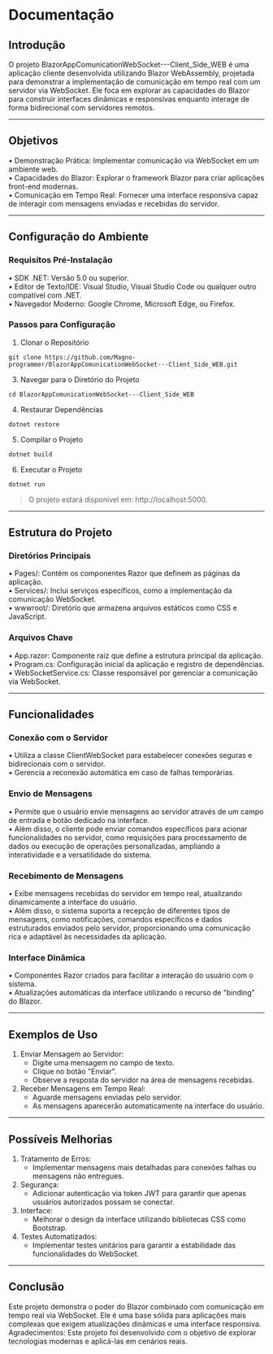 # Documentação

## Introdução
O projeto BlazorAppComunicationWebSocket---Client_Side_WEB é uma aplicação cliente desenvolvida utilizando Blazor WebAssembly, projetada para demonstrar a implementação de comunicação em tempo real com um servidor via WebSocket. Ele foca em explorar as capacidades do Blazor para construir interfaces dinâmicas e responsivas enquanto interage de forma bidirecional com servidores remotos.
________________________________________
## Objetivos
•	Demonstração Prática: Implementar comunicação via WebSocket em um ambiente web.  
•	Capacidades do Blazor: Explorar o framework Blazor para criar aplicações front-end modernas.  
•	Comunicação em Tempo Real: Fornecer uma interface responsiva capaz de interagir com mensagens enviadas e recebidas do servidor.  
________________________________________
## Configuração do Ambiente
### Requisitos Pré-Instalação
•	SDK .NET: Versão 5.0 ou superior.  
•	Editor de Texto/IDE: Visual Studio, Visual Studio Code ou qualquer outro compatível com .NET.  
•	Navegador Moderno: Google Chrome, Microsoft Edge, ou Firefox.  
### Passos para Configuração
1.	Clonar o Repositório
```
git clone https://github.com/Magno-programmer/BlazorAppComunicationWebSocket---Client_Side_WEB.git
```
3.	Navegar para o Diretório do Projeto
```
cd BlazorAppComunicationWebSocket---Client_Side_WEB
```
4.	Restaurar Dependências
```
dotnet restore
```
5.	Compilar o Projeto
```
dotnet build
```
6.	Executar o Projeto
```
dotnet run
```
> O projeto estará disponível em: http://localhost:5000.
________________________________________
## Estrutura do Projeto
### Diretórios Principais
•	Pages/: Contém os componentes Razor que definem as páginas da aplicação.  
•	Services/: Inclui serviços específicos, como a implementação da comunicação WebSocket.  
•	wwwroot/: Diretório que armazena arquivos estáticos como CSS e JavaScript.  
### Arquivos Chave
•	App.razor: Componente raiz que define a estrutura principal da aplicação.  
•	Program.cs: Configuração inicial da aplicação e registro de dependências.  
•	WebSocketService.cs: Classe responsável por gerenciar a comunicação via WebSocket.  
________________________________________
## Funcionalidades
### Conexão com o Servidor
•	Utiliza a classe ClientWebSocket para estabelecer conexões seguras e bidirecionais com o servidor.  
•	Gerencia a reconexão automática em caso de falhas temporárias.  
### Envio de Mensagens
•	Permite que o usuário envie mensagens ao servidor através de um campo de entrada e botão dedicado na interface.  
•	Além disso, o cliente pode enviar comandos específicos para acionar funcionalidades no servidor, como requisições para processamento de dados ou execução de operações personalizadas, ampliando a interatividade e a versatilidade do sistema.  
### Recebimento de Mensagens
•	Exibe mensagens recebidas do servidor em tempo real, atualizando dinamicamente a interface do usuário.  
•	Além disso, o sistema suporta a recepção de diferentes tipos de mensagens, como notificações, comandos específicos e dados estruturados enviados pelo servidor, proporcionando uma comunicação rica e adaptável às necessidades da aplicação.  

### Interface Dinâmica
•	Componentes Razor criados para facilitar a interação do usuário com o sistema.  
•	Atualizações automáticas da interface utilizando o recurso de "binding" do Blazor.  
________________________________________
## Exemplos de Uso
1.	Enviar Mensagem ao Servidor:
    -	Digite uma mensagem no campo de texto.
    - Clique no botão "Enviar".
    - Observe a resposta do servidor na área de mensagens recebidas.
2.	Receber Mensagens em Tempo Real:
    - Aguarde mensagens enviadas pelo servidor.
    - As mensagens aparecerão automaticamente na interface do usuário.
________________________________________
## Possíveis Melhorias
1.	Tratamento de Erros:
    - Implementar mensagens mais detalhadas para conexões falhas ou mensagens não entregues.
2.	Segurança:
    - Adicionar autenticação via token JWT para garantir que apenas usuários autorizados possam se conectar.
3.	Interface:
    - Melhorar o design da interface utilizando bibliotecas CSS como Bootstrap.
4.	Testes Automatizados:
    - Implementar testes unitários para garantir a estabilidade das funcionalidades do WebSocket.
________________________________________
## Conclusão
Este projeto demonstra o poder do Blazor combinado com comunicação em tempo real via WebSocket. Ele é uma base sólida para aplicações mais complexas que exigem atualizações dinâmicas e uma interface responsiva.  
Agradecimentos: Este projeto foi desenvolvido com o objetivo de explorar tecnologias modernas e aplicá-las em cenários reais.
